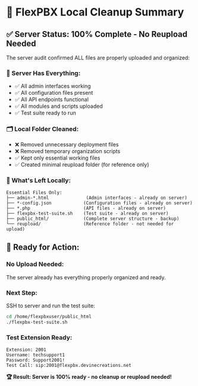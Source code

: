 # 🧹 FlexPBX Local Cleanup Summary

## ✅ **Server Status: 100% Complete - No Reupload Needed**

The server audit confirmed ALL files are properly uploaded and organized:

### **🎯 Server Has Everything:**
- ✅ All admin interfaces working
- ✅ All configuration files present
- ✅ All API endpoints functional
- ✅ All modules and scripts uploaded
- ✅ Test suite ready to run

### **🗂️ Local Folder Cleaned:**
- ❌ Removed unnecessary deployment files
- ❌ Removed temporary organization scripts
- ✅ Kept only essential working files
- ✅ Created minimal reupload folder (for reference only)

### **📁 What's Left Locally:**
```
Essential Files Only:
├── admin-*.html              (Admin interfaces - already on server)
├── *-config.json            (Configuration files - already on server)
├── *.php                    (API files - already on server)
├── flexpbx-test-suite.sh    (Test suite - already on server)
├── public_html/             (Complete server structure - backup)
└── reupload/                (Reference folder - not needed for upload)
```

## 🚀 **Ready for Action:**

### **No Upload Needed:**
The server already has everything properly organized and ready.

### **Next Step:**
SSH to server and run the test suite:
```bash
cd /home/flexpbxuser/public_html
./flexpbx-test-suite.sh
```

### **Test Extension Ready:**
```
Extension: 2001
Username: techsupport1
Password: Support2001!
Test Call: sip:2001@flexpbx.devinecreations.net
```

**🏆 Result: Server is 100% ready - no cleanup or reupload needed!**